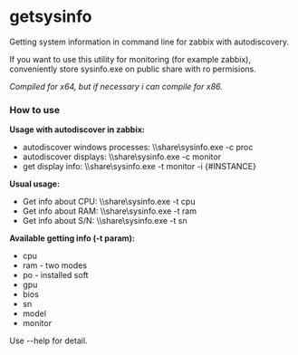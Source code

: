 # getsysinfo
Getting system information in command line for zabbix with autodiscovery. 

If you want to use this utility for monitoring (for example zabbix), conveniently store sysinfo.exe on public share with ro permisions.

_Compiled for x64, but if necessary i can compile for x86._

### How to use ###
**Usage with autodiscover in zabbix:**
* autodiscover windows processes: \\\\share\sysinfo.exe -c proc
* autodiscover displays: \\\\share\sysinfo.exe -c monitor
* get display info: \\\\share\sysinfo.exe -t monitor -i {#INSTANCE}

**Usual usage:**
* Get info about CPU: \\\\share\sysinfo.exe -t cpu
* Get info about RAM: \\\\share\sysinfo.exe -t ram
* Get info about S/N: \\\\share\sysinfo.exe -t sn

**Available getting info (-t param):**
* cpu
* ram - two modes
* po - installed soft
* gpu
* bios
* sn
* model
* monitor

Use --help for detail.
